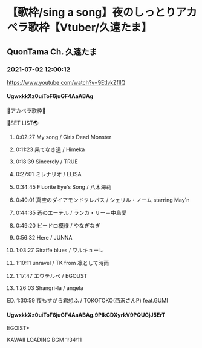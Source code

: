 # 【歌枠/sing a song】夜のしっとりアカペラ歌枠【Vtuber/久遠たま】

## QuonTama Ch. 久遠たま

### 2021-07-02 12:00:12

https://www.youtube.com/watch?v=9EtlvkZfIlQ

#### UgwxkkXz0uiToF6juGF4AaABAg

🎤アカペラ歌枠🎤



🥚SET LIST🌏



01. 0:02:27 My song / Girls Dead Monster

02. 0:11:23 果てなき道 / Himeka

03. 0:18:39 Sincerely / TRUE

04. 0:27:01 ミレナリオ / ELISA

05. 0:34:45 Fluorite Eye's Song / 八木海莉

06. 0:40:01 真空のダイアモンドクレバス / シェリル・ノーム starring May'n

07. 0:44:35 蒼のエーテル / ランカ・リー＝中島愛

08. 0:49:20 ビードロ模様 / やなぎなぎ

09. 0:56:32 Here / JUNNA

10. 1:03:27 Giraffe blues / ワルキューレ

11. 1:10:11 unravel / TK from 凛として時雨

12. 1:17:47 エウテルペ / EGOUST

13. 1:26:03 Shangri-la / angela

ED. 1:30:59 夜もすがら君想ふ / TOKOTOKO(西沢さんP) feat.GUMI



#### UgwxkkXz0uiToF6juGF4AaABAg.9PIkCDXyrkV9PQUGjJ5ErT

EGOIST*

KAWAII LOADING BGM 1:34:11

